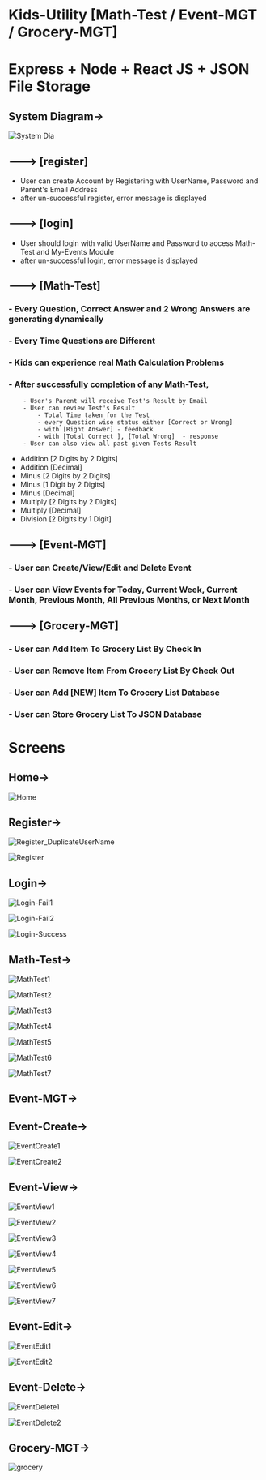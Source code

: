 # Kids-Utility [Math-Test / Event-MGT / Grocery-MGT]

# Express + Node + React JS + JSON File Storage


 
 ## System Diagram->
 
 ![System Dia](https://user-images.githubusercontent.com/26190114/145859620-5b86b72e-5af3-4702-910a-d21914ad6cfd.png)



## ---> [register]

  - User can create Account by Registering with UserName, Password and Parent's Email Address
  - after un-successful register, error message is displayed
	 
 
## ---> [login]

  - User should login with valid UserName and Password to access Math-Test and My-Events Module 
  - after un-successful login, error message is displayed  
  


## ---> [Math-Test]

  ### - Every Question, Correct Answer and 2 Wrong Answers are generating dynamically
  ### - Every Time Questions are Different
  ### - Kids can experience real Math Calculation Problems
  ### - After successfully completion of any Math-Test, 
        - User's Parent will receive Test's Result by Email
        - User can review Test's Result
            - Total Time taken for the Test
            - every Question wise status either [Correct or Wrong] 
            - with [Right Answer] - feedback
            - with [Total Correct ], [Total Wrong]  - response
        - User can also view all past given Tests Result
        
  - Addition [2 Digits by 2 Digits]
  - Addition [Decimal]
  - Minus [2 Digits by 2 Digits]
  - Minus [1 Digit by 2 Digits]
  - Minus [Decimal]
  - Multiply [2 Digits by 2 Digits]
  - Multiply [Decimal]
  - Division [2 Digits by 1 Digit]
  
  
## ---> [Event-MGT]

  ### - User can Create/View/Edit and Delete Event
  ### - User can View Events for Today, Current Week, Current Month, Previous Month, All Previous Months, or Next Month
 
 
## ---> [Grocery-MGT]

  ### - User can Add Item To Grocery List By Check In
  ### - User can Remove Item From Grocery List By Check Out
  ### - User can Add [NEW] Item To Grocery List Database
  ### - User can Store Grocery List To JSON Database
  


# Screens

## Home->

![Home](https://user-images.githubusercontent.com/26190114/145648240-52db6bd8-de92-4b84-971c-fbae65023fae.PNG)


## Register->

![Register_DuplicateUserName](https://user-images.githubusercontent.com/26190114/145648271-d28da9c9-9966-46ff-82ea-0042d45a18f1.PNG)

![Register](https://user-images.githubusercontent.com/26190114/142461905-5b61f8b1-5c2f-40bc-93ff-de10c90c59c9.PNG)


## Login->

![Login-Fail1](https://user-images.githubusercontent.com/26190114/142461944-413f2849-cc78-40c7-b302-7249dc0f84c7.PNG)

![Login-Fail2](https://user-images.githubusercontent.com/26190114/142461947-d9c37707-fd4c-4491-bb1a-37ba03afec4f.PNG)

![Login-Success](https://user-images.githubusercontent.com/26190114/142461962-c9ccb41a-8163-4607-8c55-2e6bea7eb177.PNG)


## Math-Test->

![MathTest1](https://user-images.githubusercontent.com/26190114/145648309-3c9a3ac9-617b-4217-9b98-c40b01abc530.PNG)

![MathTest2](https://user-images.githubusercontent.com/26190114/145648321-5e1c213c-c8a4-4669-aaa9-d61302ba28c8.PNG)

![MathTest3](https://user-images.githubusercontent.com/26190114/145648328-a511dd5f-5cc8-4ab2-8568-ad2d23f4274f.PNG)

![MathTest4](https://user-images.githubusercontent.com/26190114/145648335-e63cda17-0963-45ac-9e24-6fe82a83e2db.PNG)

![MathTest5](https://user-images.githubusercontent.com/26190114/145648339-7c0af62b-17b7-4341-9d78-4d9f5b4abddd.PNG)

![MathTest6](https://user-images.githubusercontent.com/26190114/145648346-76e32d21-73bf-4e3b-a8ea-6becb262f783.PNG)

![MathTest7](https://user-images.githubusercontent.com/26190114/145648351-974d6eb7-9d5f-43cb-b777-992c5b2f0a5c.PNG)


## Event-MGT->
## Event-Create->

![EventCreate1](https://user-images.githubusercontent.com/26190114/142462395-ccb337fd-1491-4ed2-ab7e-e7f8a9b48480.PNG)

![EventCreate2](https://user-images.githubusercontent.com/26190114/142462417-68f571cf-86b4-4946-8cb8-de9b9dbd4a75.PNG)

## Event-View->

![EventView1](https://user-images.githubusercontent.com/26190114/145648375-be24901a-3868-46f3-9faa-efe77ee399b1.PNG)

![EventView2](https://user-images.githubusercontent.com/26190114/145648384-9833b2b1-7b61-4996-bedd-ba2e908d5dd9.PNG)

![EventView3](https://user-images.githubusercontent.com/26190114/145648387-bc18e75c-c4d0-4fc5-808d-41343f849f77.PNG)

![EventView4](https://user-images.githubusercontent.com/26190114/145648390-485cc11a-2ddd-47d2-a047-3c38e06b4ea1.PNG)

![EventView5](https://user-images.githubusercontent.com/26190114/145648393-aebe36da-b8bd-40b4-9f63-94aff4a7a729.PNG)

![EventView6](https://user-images.githubusercontent.com/26190114/145648397-1df88076-8ee8-40de-8c00-93640bf59ba2.PNG)

![EventView7](https://user-images.githubusercontent.com/26190114/145648402-2f2d1c50-0f88-440b-8af8-5a872609144b.PNG)


## Event-Edit->

![EventEdit1](https://user-images.githubusercontent.com/26190114/142462578-39d1cab5-5067-4f3f-8bd5-fb433048802b.PNG)

![EventEdit2](https://user-images.githubusercontent.com/26190114/142462586-69108d68-886d-4017-acbd-3f8957bfb59e.PNG)

## Event-Delete->

![EventDelete1](https://user-images.githubusercontent.com/26190114/142462652-d2e77d3f-4362-4b17-aabf-4120921774c9.PNG)

![EventDelete2](https://user-images.githubusercontent.com/26190114/142462662-31acc492-1d78-4717-b9e1-006bee81c2ca.PNG)


## Grocery-MGT->

![grocery](https://user-images.githubusercontent.com/26190114/145859664-fc8a0524-3c3c-452b-9dcb-a8289a7982c3.PNG)



